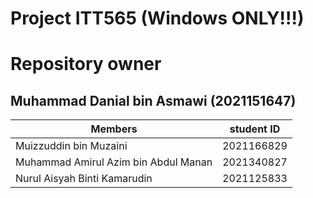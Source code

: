 # Project ITT565 (Windows ONLY!!!)

# Repository owner
  Muhammad Danial bin Asmawi (2021151647)
---

| Members | student ID |
| --- | --- |
| Muizzuddin bin Muzaini |  2021166829 |
| Muhammad Amirul Azim bin Abdul Manan  | 2021340827 |
| Nurul Aisyah Binti Kamarudin | 2021125833 |



